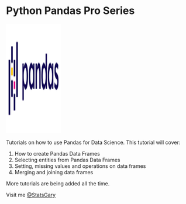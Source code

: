# Python Pandas Pro Series
<img src="1200px-Pandas_logo.svg.png" alt="Pandas" style="width:150px;height:300px;">

Tutorials on how to use Pandas for Data Science. This tutorial will cover:

<ol>
  <li>How to create Pandas Data Frames</li>
  <li>Selecting entities from Pandas Data Frames</li>
  <li>Setting, missing values and operations on data frames</li>
  <li>Merging and joining data frames</li>
 </ol>

More tutorials are being added all the time. 

Visit me <a href="https://twitter.com/StatsGary">@StatsGary</a>
